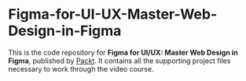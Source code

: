 # Figma-for-UI-UX-Master-Web-Design-in-Figma
This is the code repository for **Figma for UI/UX: Master Web Design in Figma**, published by [Packt](https://www.packtpub.com/?utm_source=github). It contains all the supporting project files necessary to work through the video course.
